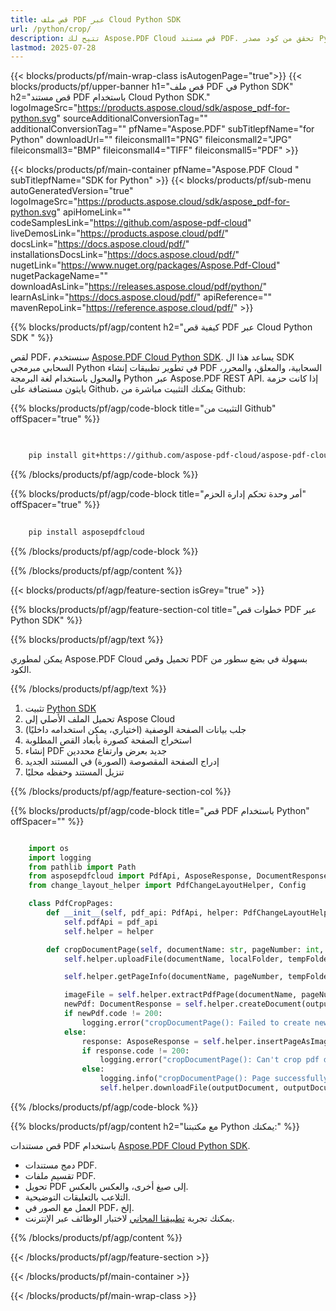 ```yaml
---
title: قص ملف PDF عبر Cloud Python SDK
url: /python/crop/
description: تتيح لك Aspose.PDF Cloud قص مستند PDF. تحقق من كود مصدر Python لقص ملف PDF.
lastmod: 2025-07-28
---
```


{{< blocks/products/pf/main-wrap-class isAutogenPage="true">}}
{{< blocks/products/pf/upper-banner h1="قص ملف PDF في Python SDK" h2="قص مستند PDF باستخدام Cloud Python SDK." logoImageSrc="https://products.aspose.cloud/sdk/aspose_pdf-for-python.svg" sourceAdditionalConversionTag="" additionalConversionTag="" pfName="Aspose.PDF" subTitlepfName="for Python" downloadUrl="" fileiconsmall1="PNG" fileiconsmall2="JPG" fileiconsmall3="BMP" fileiconsmall4="TIFF" fileiconsmall5="PDF" >}}

{{< blocks/products/pf/main-container pfName="Aspose.PDF Cloud " subTitlepfName="SDK for Python" >}}
{{< blocks/products/pf/sub-menu autoGeneratedVersion="true" logoImageSrc="https://products.aspose.cloud/sdk/aspose_pdf-for-python.svg" apiHomeLink="" codeSamplesLink="https://github.com/aspose-pdf-cloud" liveDemosLink="https://products.aspose.cloud/pdf/" docsLink="https://docs.aspose.cloud/pdf/" installationsDocsLink="https://docs.aspose.cloud/pdf/" nugetLink="https://www.nuget.org/packages/Aspose.Pdf-Cloud" nugetPackageName="" downloadAsLink="https://releases.aspose.cloud/pdf/python/" learnAsLink="https://docs.aspose.cloud/pdf/" apiReference="" mavenRepoLink="https://reference.aspose.cloud/pdf/" >}}

{{% blocks/products/pf/agp/content h2="كيفية قص PDF عبر Cloud Python SDK " %}}

لقص PDF، سنستخدم
[Aspose.PDF Cloud Python SDK](https://products.aspose.cloud/pdf/python/). يساعد هذا ال SDK السحابي مبرمجي Python في تطوير تطبيقات إنشاء PDF السحابية، والمعلق، والمحرر، والمحول باستخدام لغة البرمجة Python عبر Aspose.PDF REST API. إذا كانت حزمة بايثون مستضافة على Github، يمكنك التثبيت مباشرة من Github:

{{% blocks/products/pf/agp/code-block title="التثبيت من Github" offSpacer="true" %}}

```bash

     
    pip install git+https://github.com/aspose-pdf-cloud/aspose-pdf-cloud-python.git


```

{{% /blocks/products/pf/agp/code-block %}}

{{% blocks/products/pf/agp/code-block title="أمر وحدة تحكم إدارة الحزم" offSpacer="true" %}}

```bash
     
    pip install asposepdfcloud

```

{{% /blocks/products/pf/agp/code-block %}}

{{% /blocks/products/pf/agp/content %}}

{{< blocks/products/pf/agp/feature-section isGrey="true" >}}

{{% blocks/products/pf/agp/feature-section-col title="خطوات قص PDF عبر Python SDK" %}}

{{% blocks/products/pf/agp/text %}}

يمكن لمطوري Aspose.PDF Cloud تحميل وقص PDF بسهولة في بضع سطور من الكود.

{{% /blocks/products/pf/agp/text %}}

1. تثبيت [Python SDK](https://pypi.org/project/asposepdfcloud/)
1. تحميل الملف الأصلي إلى Aspose Cloud
1. جلب بيانات الصفحة الوصفية (اختياري، يمكن استخدامه داخليًا)
1. استخراج الصفحة كصورة بأبعاد القص المطلوبة
1. إنشاء PDF جديد بعرض وارتفاع محددين
1. إدراج الصفحة المقصوصة (الصورة) في المستند الجديد
1. تنزيل المستند وحفظه محليًا

{{% /blocks/products/pf/agp/feature-section-col %}}

{{% blocks/products/pf/agp/code-block title="قص PDF باستخدام Python" offSpacer="" %}}

```python

    import os
    import logging
    from pathlib import Path
    from asposepdfcloud import PdfApi, AsposeResponse, DocumentResponse
    from change_layout_helper import PdfChangeLayoutHelper, Config

    class PdfCropPages:
        def __init__(self, pdf_api: PdfApi, helper: PdfChangeLayoutHelper):
            self.pdfApi = pdf_api
            self.helper = helper

        def cropDocumentPage(self, documentName: str, pageNumber: int, llx: int, lly: int, width: int, height: int, outputDocument: str, localFolder: str, tempFolder: str):
            self.helper.uploadFile(documentName, localFolder, tempFolder)

            self.helper.getPageInfo(documentName, pageNumber, tempFolder)

            imageFile = self.helper.extractPdfPage(documentName, pageNumber, Config.CROP_PAGE_WIDTH, Config.CROP_PAGE_HEIGHT, localFolder, tempFolder)
            newPdf: DocumentResponse = self.helper.createDocument(outputDocument, width, height, tempFolder)
            if newPdf.code != 200:
                logging.error("cropDocumentPage(): Failed to create new PDF document!")
            else:
                response: AsposeResponse = self.helper.insertPageAsImage(outputDocument, imageFile, llx, lly, tempFolder)
                if response.code != 200:
                    logging.error("cropDocumentPage(): Can't crop pdf document page!")
                else:
                    logging.info("cropDocumentPage(): Page successfully cropped.")
                    self.helper.downloadFile(outputDocument, outputDocument, localFolder, tempFolder, "cropped_")
```

{{% /blocks/products/pf/agp/code-block %}}

{{% blocks/products/pf/agp/content h2="مع مكتبتنا Python يمكنك:" %}}

قص مستندات PDF باستخدام [Aspose.PDF Cloud Python SDK](https://products.aspose.cloud/pdf/python/).

+ دمج مستندات PDF.
+ تقسيم ملفات PDF.
+ تحويل PDF إلى صيغ أخرى، والعكس بالعكس.
+ التلاعب بالتعليقات التوضيحية.
+ العمل مع الصور في PDF، إلخ.
+ يمكنك تجربة [تطبيقنا المجاني](https://products.aspose.app/pdf/family) لاختبار الوظائف عبر الإنترنت.

{{% /blocks/products/pf/agp/content %}}

{{< /blocks/products/pf/agp/feature-section >}}

{{< /blocks/products/pf/main-container >}}

{{< /blocks/products/pf/main-wrap-class >}}
